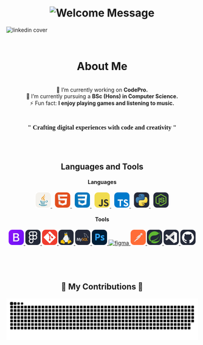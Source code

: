 <h1 align="center">
    <img src="https://readme-typing-svg.herokuapp.com/?font=Righteous&size=35&center=true&vCenter=true&width=1500&height=70&duration=5000&lines=Hi+there!!,+welcome!+🐻‍❄️;🐼Explore+my+projects,+collaborate,+and+let's+build+something+amazing+together!" alt="Welcome Message" />
</h1>

![linkedin cover](https://github.com/user-attachments/assets/9f7a2444-4f7c-4530-a11e-4d41f9163743)

<br/>
<h1 align="center">About Me</h1>
<br/>
<div align="center">
    🔭 I’m currently working on <strong>CodePro.</strong><br/>
    🌱 I’m currently pursuing a <strong>BSc (Hons) in Computer Science.</strong><br/>
    ⚡ Fun fact: <strong>I enjoy playing games and listening to music.</strong>
</div>
<br/>

<h3 align="center" style="font-family: 'Sans-serif'; font-weight: Bold;">
   " Crafting digital experiences with code and creativity "
</h3>

<br/>
<br/>

<h2 align="center">Languages and Tools</h2>

<!-- Separate section for Languages -->
<h4 align="center">Languages</h4>
<p align="center">
    <a href="https://www.java.com" target="_blank" rel="noreferrer">
        <img src="https://github.com/tandpfun/skill-icons/blob/main/icons/Java-Light.svg" alt="java" width="40" height="40"/>
    </a>
    &nbsp;
    <a href="https://www.w3.org/html/" target="_blank" rel="noreferrer">
        <img src="https://github.com/tandpfun/skill-icons/blob/main/icons/HTML.svg" alt="html5" width="40" height="40"/>
    </a>
    &nbsp;
    <a href="https://www.w3schools.com/css/" target="_blank" rel="noreferrer">
        <img src="https://github.com/tandpfun/skill-icons/blob/main/icons/CSS.svg" alt="css3" width="40" height="40"/>
    </a>
    &nbsp;
    <a href="https://developer.mozilla.org/en-US/docs/Web/JavaScript" target="_blank" rel="noreferrer">
        <img src="https://github.com/tandpfun/skill-icons/blob/main/icons/JavaScript.svg" alt="javascript" width="40" height="40"/>
    </a>
    &nbsp;
    <a href="https://www.typescriptlang.org/" target="_blank" rel="noreferrer">
        <img src="https://github.com/tandpfun/skill-icons/blob/main/icons/TypeScript.svg" alt="typescript" width="40" height="40"/>
    </a>
    &nbsp;
    <a href="https://www.python.org/" target="_blank" rel="noreferrer">
        <img src="https://github.com/tandpfun/skill-icons/blob/main/icons/Python-Dark.svg" alt="python" width="40" height="40"/>
    </a>
    &nbsp;
    <a href="https://nodejs.org/" target="_blank" rel="noreferrer">
        <img src="https://github.com/tandpfun/skill-icons/blob/main/icons/NodeJS-Dark.svg" alt="nodejs" width="40" height="40"/>
    </a>
</p>


<!-- Separate section for Tools -->
<h4 align="center">Tools</h4>
<p align="center">
    <a href="https://getbootstrap.com" target="_blank" rel="noreferrer">
        <img src="https://github.com/tandpfun/skill-icons/blob/main/icons/Bootstrap.svg" alt="bootstrap" width="40" height="40"/>
    </a>
    <a href="https://www.figma.com/" target="_blank" rel="noreferrer">
        <img src="https://github.com/tandpfun/skill-icons/blob/main/icons/Figma-Dark.svg" alt="figma" width="40" height="40"/>
    </a>
    <a href="https://git-scm.com/" target="_blank" rel="noreferrer">
        <img src="https://github.com/tandpfun/skill-icons/blob/main/icons/Git.svg" alt="git" width="40" height="40"/>
    </a>
    <a href="https://www.linux.org/" target="_blank" rel="noreferrer">
        <img src="https://github.com/tandpfun/skill-icons/blob/main/icons/Linux-Dark.svg" alt="linux" width="40" height="40"/>
    </a>
    <a href="https://www.mysql.com/" target="_blank" rel="noreferrer">
        <img src="https://github.com/tandpfun/skill-icons/blob/main/icons/MySQL-Dark.svg" alt="mysql" width="40" height="40"/>
    </a>
    <a href="https://www.photoshop.com/en" target="_blank" rel="noreferrer">
        <img src="https://github.com/tandpfun/skill-icons/blob/main/icons/Photoshop.svg" alt="photoshop" width="40" height="40"/>
    </a>
    <a href="https://jupyter.org/" target="_blank" rel="noreferrer">
        <img src="https://upload.wikimedia.org/wikipedia/commons/thumb/3/38/Jupyter_logo.svg/1200px-Jupyter_logo.svg.png" alt="figma" width="40" height="40"/>
    </a>
    <a href="https://postman.com" target="_blank" rel="noreferrer">
        <img src="https://github.com/tandpfun/skill-icons/blob/main/icons/Postman.svg" alt="postman" width="40" height="40"/>
    </a>
    <a href="https://spring.io/" target="_blank" rel="noreferrer">
        <img src="https://github.com/tandpfun/skill-icons/blob/main/icons/Spring-Dark.svg" alt="spring" width="40" height="40"/>
    </a>
    <a href="https://code.visualstudio.com/" target="_blank" rel="noreferrer">
        <img src="https://github.com/tandpfun/skill-icons/blob/main/icons/VSCode-Dark.svg" alt="vscode" width="40" height="40"/>
    </a>
    <a href="https://github.com/" target="_blank" rel="noreferrer">
        <img src="https://github.com/tandpfun/skill-icons/blob/main/icons/Github-Dark.svg" alt="github" width="40" height="40"/>
    </a>
</p>


<br/>
<br/>
<br/>

<div align="center">
  <h2>🐍 My Contributions 🐍</h2>
  <img alt="snake eating my contributions" src="https://raw.githubusercontent.com/Sam1ndaFernando/Sam1ndaFernando/output/github-contribution-grid-snake.svg" />
  <br/><br/><br/>
</div>

